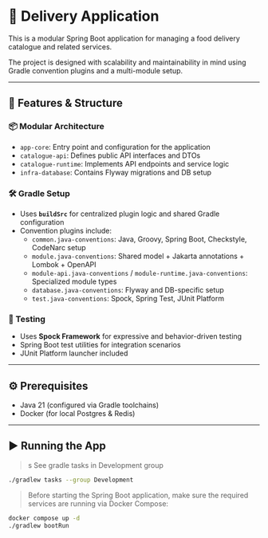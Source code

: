 # 🛵 Delivery Application

This is a modular Spring Boot application for managing a food delivery catalogue and related services. 

The project is designed with scalability and maintainability in mind using Gradle convention plugins and a multi-module setup.

---

## 🚀 Features & Structure

### 📦 Modular Architecture
- `app-core`: Entry point and configuration for the application
- `catalogue-api`: Defines public API interfaces and DTOs
- `catalogue-runtime`: Implements API endpoints and service logic
- `infra-database`: Contains Flyway migrations and DB setup

### 🛠 Gradle Setup
- Uses **`buildSrc`** for centralized plugin logic and shared Gradle configuration
- Convention plugins include:
    - `common.java-conventions`: Java, Groovy, Spring Boot, Checkstyle, CodeNarc setup
    - `module.java-conventions`: Shared model + Jakarta annotations + Lombok + OpenAPI
    - `module-api.java-conventions` / `module-runtime.java-conventions`: Specialized module types
    - `database.java-conventions`: Flyway and DB-specific setup
    - `test.java-conventions`: Spock, Spring Test, JUnit Platform

### 🧪 Testing
- Uses **Spock Framework** for expressive and behavior-driven testing
- Spring Boot test utilities for integration scenarios
- JUnit Platform launcher included

---

## ⚙️ Prerequisites

- Java 21 (configured via Gradle toolchains)
- Docker (for local Postgres & Redis)

---

## ▶️ Running the App

>s See gradle tasks in Development group

```bash
./gradlew tasks --group Development
```

> Before starting the Spring Boot application, make sure the required services are running via Docker Compose:

```bash
docker compose up -d
./gradlew bootRun
